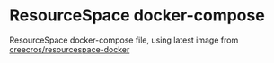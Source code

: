 # ResourceSpace docker-compose

ResourceSpace docker-compose file, using latest image from [creecros/resourcespace-docker](https://github.com/creecros/resourcespace-docker)
